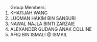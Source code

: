 <ol> Group Members:
    <li>KHATIJAH WANG</li>
    <li>LUQMAN HAKIM BIN SANSURI</li>
    <li>NAWAL NAJLA BINTI ZARZAIE</li>
    <li>ALEXANDER GUDANG ANAK COLLINE</li>
    <li>AFIQ BIN ISMALI @ ISMAIL</li>
</ol>

